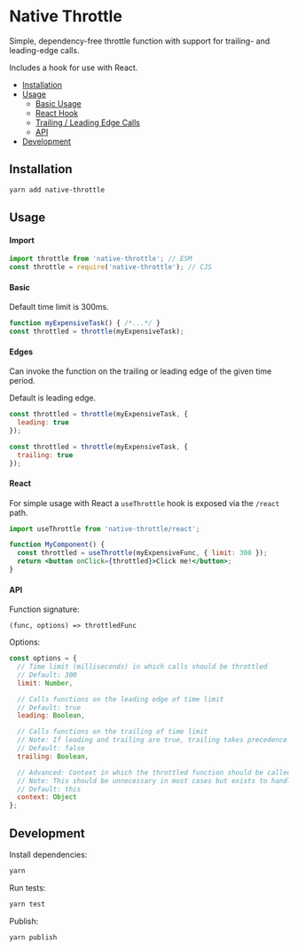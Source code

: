 # Native Throttle
Simple, dependency-free throttle function with support for trailing- and leading-edge calls.

Includes a hook for use with React.

* [Installation](#Installation)
* [Usage](#Usage)
    * [Basic Usage](#Basic)
    * [React Hook](#React)
    * [Trailing / Leading Edge Calls](#Edges)
    * [API](#API)
* [Development](#Development)

## Installation
```bash
yarn add native-throttle
```

## Usage
#### Import
```js
import throttle from 'native-throttle'; // ESM
const throttle = require('native-throttle'); // CJS
```

#### Basic
Default time limit is 300ms.

```js
function myExpensiveTask() { /*...*/ }
const throttled = throttle(myExpensiveTask);
```

#### Edges
Can invoke the function on the trailing or leading edge of the given time period.

Default is leading edge.

```js
const throttled = throttle(myExpensiveTask, {
  leading: true
});

const throttled = throttle(myExpensiveTask, {
  trailing: true
});
```

#### React
For simple usage with React a `useThrottle` hook is exposed via the `/react` path.

```jsx
import useThrottle from 'native-throttle/react';

function MyComponent() {
  const throttled = useThrottle(myExpensiveFunc, { limit: 300 });
  return <button onClick={throttled}>Click me!</button>;
}
```

#### API
Function signature:
```
(func, options) => throttledFunc
```

Options:
```js
const options = {
  // Time limit (milliseconds) in which calls should be throttled
  // Default: 300
  limit: Number,

  // Calls functions on the leading edge of time limit
  // Default: true
  leading: Boolean,

  // Calls functions on the trailing of time limit
  // Note: If leading and trailing are true, trailing takes precedence
  // Default: false
  trailing: Boolean,

  // Advanced: Context in which the throttled function should be called
  // Note: This should be unnecessary in most cases but exists to handle edge cases
  // Default: this
  context: Object
};
```

## Development
Install dependencies:
```bash
yarn
```

Run tests:
```bash
yarn test
```

Publish:
```bash
yarn publish
```
